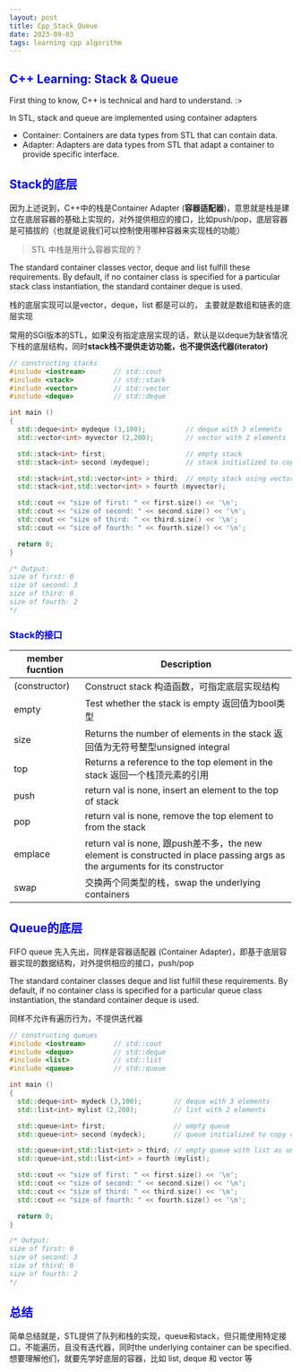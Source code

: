 ```yaml
---
layout: post
title: Cpp_Stack_Queue
date: 2023-09-03
tags: learning cpp algorithm
---
```


<!--# <span style="color: blue;"></span>-->
## <span style="color: blue;">C++ Learning: Stack & Queue</span>
 
First thing to know, C++ is technical and hard to understand. :>

In STL, stack and queue are implemented using container adapters

- Container: Containers are data types from STL that can contain data.
- Adapter: Adapters are data types from STL that adapt a container to provide specific interface.

<!--more-->
## <span style="color: blue;">Stack的底层</span>

因为上述说到，C++中的栈是Container Adapter (**容器适配器**)，意思就是栈是建立在底层容器的基础上实现的，对外提供相应的接口，比如push/pop，底层容器是可插拔的（也就是说我们可以控制使用哪种容器来实现栈的功能）

> STL 中栈是用什么容器实现的？

The standard container classes vector, deque and list fulfill these requirements. By default, if no container class is specified for a particular stack class instantiation, the standard container deque is used.

栈的底层实现可以是vector，deque，list 都是可以的， 主要就是数组和链表的底层实现

常用的SGI版本的STL，如果没有指定底层实现的话，默认是以deque为缺省情况下栈的底层结构，同时**stack栈不提供走访功能，也不提供迭代器(iterator)**

```cpp
// constructing stacks
#include <iostream>       // std::cout
#include <stack>          // std::stack
#include <vector>         // std::vector
#include <deque>          // std::deque

int main ()
{
  std::deque<int> mydeque (3,100);          // deque with 3 elements
  std::vector<int> myvector (2,200);        // vector with 2 elements

  std::stack<int> first;                    // empty stack
  std::stack<int> second (mydeque);         // stack initialized to copy of deque

  std::stack<int,std::vector<int> > third;  // empty stack using vector
  std::stack<int,std::vector<int> > fourth (myvector);

  std::cout << "size of first: " << first.size() << '\n';
  std::cout << "size of second: " << second.size() << '\n';
  std::cout << "size of third: " << third.size() << '\n';
  std::cout << "size of fourth: " << fourth.size() << '\n';

  return 0;
}

/* Output:
size of first: 0
size of second: 3
size of third: 0
size of fourth: 2
*/
```

### <span style="color: blue;">Stack的接口</span>

|member fucntion|Description|
|--|--|
|(constructor)|Construct stack 构造函数，可指定底层实现结构|
|empty|Test whether the stack is empty 返回值为bool类型|
|size|Returns the number of elements in the stack 返回值为无符号整型unsigned integral|
|top|Returns a reference to the top element in the stack 返回一个栈顶元素的引用|
|push|return val is none, insert an element to the top of stack|
|pop|return val is none, remove the top element to from the stack|
|emplace|return val is none, 跟push差不多，the new element is constructed in place passing args as the arguments for its constructor|
|swap|交换两个同类型的栈，swap the underlying containers|

## <span style="color: blue;">Queue的底层</span>

FIFO queue 先入先出，同样是容器适配器 (Container Adapter)，即基于底层容器实现的数据结构，对外提供相应的接口，push/pop

The standard container classes deque and list fulfill these requirements. By default, if no container class is specified for a particular queue class instantiation, the standard container deque is used.

同样不允许有遍历行为，不提供迭代器

```cpp
// constructing queues
#include <iostream>       // std::cout
#include <deque>          // std::deque
#include <list>           // std::list
#include <queue>          // std::queue

int main ()
{
  std::deque<int> mydeck (3,100);        // deque with 3 elements
  std::list<int> mylist (2,200);         // list with 2 elements

  std::queue<int> first;                 // empty queue
  std::queue<int> second (mydeck);       // queue initialized to copy of deque

  std::queue<int,std::list<int> > third; // empty queue with list as underlying container
  std::queue<int,std::list<int> > fourth (mylist);

  std::cout << "size of first: " << first.size() << '\n';
  std::cout << "size of second: " << second.size() << '\n';
  std::cout << "size of third: " << third.size() << '\n';
  std::cout << "size of fourth: " << fourth.size() << '\n';

  return 0;
}

/* Output:
size of first: 0
size of second: 3
size of third: 0
size of fourth: 2
*/
```

## <span style="color: blue;">总结</span>

简单总结就是，STL提供了队列和栈的实现，queue和stack，但只能使用特定接口，不能遍历，且没有迭代器，同时the underlying container can be specified. 想要理解他们，就要先学好底层的容器，比如 list, deque 和 vector 等

